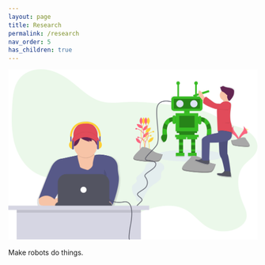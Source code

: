 ```yaml
---
layout: page
title: Research
permalink: /research
nav_order: 5
has_children: true
---
```


![Aliens doing science](/assets/img/undraw_firmware_mf69.svg)

Make robots do things.